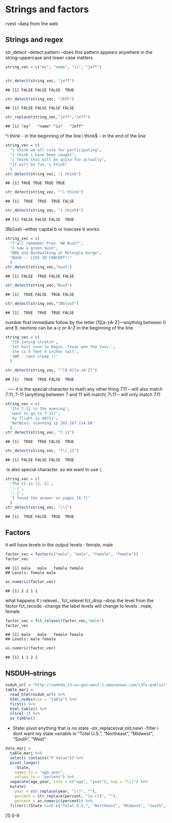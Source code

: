 Strings and factors
================

rvest –data from the web

## Strings and regex

str\_detect –detect pattern –does this pattern appears anywhere in the
string–uppercase and lower case matters

``` r
string_vec = c("my", "name", "is", "jeff")


str_detect(string_vec, "jeff")
```

    ## [1] FALSE FALSE FALSE  TRUE

``` r
str_detect(string_vec, "JEFF")
```

    ## [1] FALSE FALSE FALSE FALSE

``` r
str_replace(string_vec,"jeff","Jeff")
```

    ## [1] "my"   "name" "is"   "Jeff"

^i think - in the beginning of the line i think$ - in the end of the
line

``` r
string_vec = c(
  "i think we all rule for participating",
  "i think i have been caught",
  "i think this will be quite fun actually",
  "it will be fun, i think"
  )
str_detect(string_vec, "i think")
```

    ## [1] TRUE TRUE TRUE TRUE

``` r
str_detect(string_vec, "^i think")
```

    ## [1]  TRUE  TRUE  TRUE FALSE

``` r
str_detect(string_vec, "i think$")
```

    ## [1] FALSE FALSE FALSE  TRUE

\[Bb\]ush –either capital b or lowcase b works

``` r
string_vec = c(
  "Y'all remember Pres. HW Bush?",
  "I saw a green bush",
  "BBQ and Bushwalking at Molonglo Gorge",
  "BUSH -- LIVE IN CONCERT!!"
  )
str_detect(string_vec,"bush")
```

    ## [1] FALSE  TRUE FALSE FALSE

``` r
str_detect(string_vec,"Bush")
```

    ## [1]  TRUE FALSE  TRUE FALSE

``` r
str_detect(string_vec,"[Bb]ush")
```

    ## [1]  TRUE  TRUE  TRUE FALSE

number first immediate follow by the letter [1]\[a-zA-Z\]—anything
between 0 and 9, nextone can be a-z or A-Z in the beginning of the line

``` r
string_vec = c(
  '7th inning stretch',
  '1st half soon to begin. Texas won the toss.',
  'she is 5 feet 4 inches tall',
  '3AM - cant sleep :('
  )

str_detect(string_vec, "^[0-9][a-zA-Z]")
```

    ## [1]  TRUE  TRUE FALSE  TRUE

. —- it is the special character to math any other thing 7.11 – will
also match 7:11, 7-11 (anything between 7 and 11 will match) 7\\.11 –
will only match 7.11

``` r
string_vec = c(
  'Its 7:11 in the evening',
  'want to go to 7-11?',
  'my flight is AA711',
  'NetBios: scanning ip 203.167.114.66'
  )
str_detect(string_vec, "7.11")
```

    ## [1]  TRUE  TRUE FALSE  TRUE

``` r
str_detect(string_vec, "7\\.11")
```

    ## [1] FALSE FALSE FALSE  TRUE

 is also special character. so we want to use \\.

``` r
string_vec = c(
  'The CI is [2, 5]',
  ':-]',
  ':-[',
  'I found the answer on pages [6-7]'
  )
str_detect(string_vec, "\\[")
```

    ## [1]  TRUE FALSE  TRUE  TRUE

## Factors

it will have levels in the output levels : female, male

``` r
factor_vec = factor(c("male", "male", "female", "female"))
factor_vec
```

    ## [1] male   male   female female
    ## Levels: female male

``` r
as.numeric(factor_vec)
```

    ## [1] 2 2 1 1

what happens if i relevel… fct\_relevel fct\_drop –drop the level from
the factor fct\_recode -change the label levels will change to levels :
male, female

``` r
factor_vec = fct_relevel(factor_vec,"male")
factor_vec
```

    ## [1] male   male   female female
    ## Levels: male female

``` r
as.numeric(factor_vec)
```

    ## [1] 1 1 2 2

## NSDUH–strings

``` r
nsduh_url = "http://samhda.s3-us-gov-west-1.amazonaws.com/s3fs-public/field-uploads/2k15StateFiles/NSDUHsaeShortTermCHG2015.htm"
table_marj = 
  read_html(nsduh_url) %>% 
  html_nodes(css = "table") %>% 
  first() %>%
  html_table() %>% 
  slice(-1) %>% 
  as_tibble()
```

-   State: pivot anything that is no state -str\_replace(var,old,new)
    -filter i dont want my state variable in “Total U.S.”, “Northeast”,
    “Midwest”, “South”, “West”

``` r
data_marj = 
  table_marj %>%
  select(-contains("P Value")) %>%
  pivot_longer(
    -State,
    names_to = "age_year", 
    values_to = "percent") %>%
  separate(age_year, into = c("age", "year"), sep = "\\(") %>%
  mutate(
    year = str_replace(year, "\\)", ""),
    percent = str_replace(percent, "[a-c]$", ""),
    percent = as.numeric(percent)) %>%
  filter(!(State %in% c("Total U.S.", "Northeast", "Midwest", "South", "West")))
```

[1] 0-9
